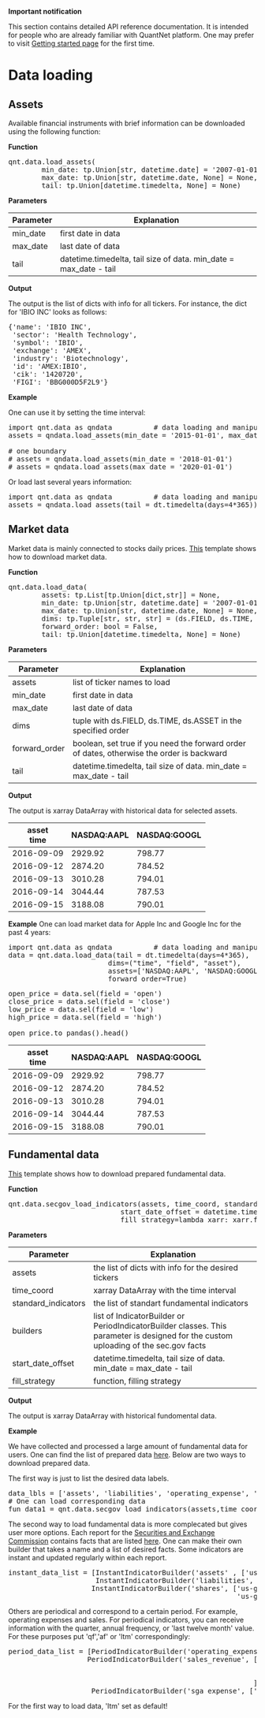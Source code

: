 **Important notification**

This section contains detailed API reference documentation. It is intended for people who are already familiar with QuantNet platform. One may prefer to visit [Getting started page](https://quantnet.ai/documentation/en/getting-started/first/first.html) for the first time.

# Data loading

## Assets

Available financial instruments with brief information can be downloaded using the following function:

**Function**

<pre lang="python">
qnt.data.load_assets(
        min_date: tp.Union[str, datetime.date] = '2007-01-01',
        max_date: tp.Union[str, datetime.date, None] = None,
        tail: tp.Union[datetime.timedelta, None] = None)
</pre>

**Parameters**

|Parameter|Explanation|
|---|---|
|min_date|first date in data|
|max_date|last date of data|
|tail|datetime.timedelta, tail size of data. min_date = max_date - tail|

**Output**

The output is the list of dicts with info for all tickers. For instance, the dict for 'IBIO INC' looks as follows:

<pre lang="python">
{'name': 'IBIO INC',
 'sector': 'Health Technology',
 'symbol': 'IBIO',
 'exchange': 'AMEX',
 'industry': 'Biotechnology',
 'id': 'AMEX:IBIO',
 'cik': '1420720',
 'FIGI': 'BBG000D5F2L9'}
</pre>

**Example** 

One can use it by setting the time interval:

<pre lang="python">
import qnt.data as qndata          # data loading and manipulation
assets = qndata.load_assets(min_date = '2015-01-01', max_date = '2018-01-01') # two boundaries

# one boundary
# assets = qndata.load_assets(min_date = '2018-01-01')
# assets = qndata.load_assets(max_date = '2020-01-01')
</pre>

Or load last several years information:

<pre lang="python">
import qnt.data as qndata          # data loading and manipulation
assets = qndata.load_assets(tail = dt.timedelta(days=4*365))
</pre>


## Market data

Market data is mainly connected to stocks daily prices. [This](https://quantnet.ai/referee/template/14262139/html) template shows how to download market data.

**Function**

<pre lang="python">
qnt.data.load_data(
        assets: tp.List[tp.Union[dict,str]] = None,
        min_date: tp.Union[str, datetime.date] = '2007-01-01',
        max_date: tp.Union[str, datetime.date, None] = None,
        dims: tp.Tuple[str, str, str] = (ds.FIELD, ds.TIME, ds.ASSET),
        forward_order: bool = False,
        tail: tp.Union[datetime.timedelta, None] = None) 
</pre>

**Parameters**

|Parameter|Explanation|
|---|---|
|assets|list of ticker names to load|
|min_date|first date in data|
|max_date|last date of data|
|dims|tuple with ds.FIELD, ds.TIME, ds.ASSET in the specified order|
|forward_order|boolean, set true if you need the forward order of dates, otherwise the order is backward|
|tail|datetime.timedelta, tail size of data. min_date = max_date - tail|

**Output**

The output is xarray DataArray with historical data for selected assets.
		
|asset<br/>time|NASDAQ:AAPL<br/> |NASDAQ:GOOGL<br/> |
|---|---|---|
|2016-09-09|2929.92|798.77|
|2016-09-12|2874.20|784.52|
|2016-09-13|3010.28|794.01|
|2016-09-14|3044.44|787.53|
|2016-09-15|3188.08|790.01|

**Example** 
One can load market data for Apple Inc and Google Inc for the past 4 years:

<pre lang="python">
import qnt.data as qndata          # data loading and manipulation
data = qnt.data.load_data(tail = dt.timedelta(days=4*365),
                        dims=("time", "field", "asset"),
                        assets=['NASDAQ:AAPL', 'NASDAQ:GOOGL'],
                        forward_order=True)
</pre>

<pre lang="python">
open_price = data.sel(field = 'open')
close_price = data.sel(field = 'close')
low_price = data.sel(field = 'low')
high_price = data.sel(field = 'high')

open_price.to_pandas().head()
</pre>

|asset<br/>time|NASDAQ:AAPL<br/> |NASDAQ:GOOGL<br/> |
|---|---|---|
|2016-09-09|2929.92|798.77|
|2016-09-12|2874.20|784.52|
|2016-09-13|3010.28|794.01|
|2016-09-14|3044.44|787.53|
|2016-09-15|3188.08|790.01|
		
		
## Fundamental data

[This](https://quantnet.ai/referee/template/15325118/html) template shows how to download prepared fundamental data.

**Function**

<pre lang="python">
qnt.data.secgov_load_indicators(assets, time_coord, standard_indicators=None, builders = None,
                           start_date_offset = datetime.timedelta(days=365*2),
                           fill_strategy=lambda xarr: xarr.ffill('time'))
</pre>

**Parameters**

|Parameter|Explanation|
|---|---|
|assets|the list of dicts with info for the desired tickers|
|time_coord|xarray DataArray with the time interval|
|standard_indicators|the list of standart fundamental indicators|
|builders|list of IndicatorBuilder or PeriodIndicatorBuilder classes. This parameter is designed for the custom uploading of the sec.gov facts|
|start_date_offset|datetime.timedelta, tail size of data. min_date = max_date - tail|
|fill_strategy|function, filling strategy|

**Output**

The output is xarray DataArray with historical fundomental data. 

**Example**

We have collected and processed a large amount of fundamental data for users. One can find the list of prepared data [here](https://quantnet.ai/documentation/ru/functional/functional_data.html). Below are two ways to download prepared data. 

The first way is just to list the desired data labels.

<pre lang="python">
data_lbls = ['assets', 'liabilities', 'operating_expense', 'ivestment_short_term']
# One can load corresponding data
fun_data1 = qnt.data.secgov_load_indicators(assets,time_coord = data.time, standard_indicators = data_lbls)
</pre>

The second way to load fundamental data is more complecated but gives user more options. Each report for the [Securities and Exchange Commission](https://www.sec.gov/) contains facts that are listed [here](http://xbrlview.fasb.org/yeti/). One can make their own builder that takes a name and a list of desired facts. Some indicators are instant and updated regularly within each report.

<pre lang="python">
instant_data_list = [InstantIndicatorBuilder('assets' , ['us-gaap:Assets'], True), 
                     InstantIndicatorBuilder('liabilities', ['us-gaap:Liabilities'], True),
                    InstantIndicatorBuilder('shares', ['us-gaap:CommonStockSharesOutstanding', 
                                                       'us-gaap:CommonStockSharesIssued'], True)]
</pre>

Others are periodical and correspond to a certain period. For example, operating expenses and sales. For periodical indicators, you can receive information with the quarter, annual frequency, or 'last twelve month' value. For these purposes put 'qf','af' or 'ltm' correspondingly:

<pre lang="python">
period_data_list = [PeriodIndicatorBuilder('operating_expense', ['us-gaap:OperatingExpenses'], True, 'qf'),
                   PeriodIndicatorBuilder('sales_revenue', ['us-gaap:SalesRevenueGoodsNet',
                                                            'us-gaap:SalesRevenueNet',
                                                            'us-gaap:RevenueFromContractWithCustomerIncludingAssessedTax'
                                                           ], True, 'af'),
                    PeriodIndicatorBuilder('sga_expense', ['us-gaap:SellingGeneralAndAdministrativeExpense'], True, 'ltm')]
</pre>

For the first way to load data, 'ltm' set as default!
